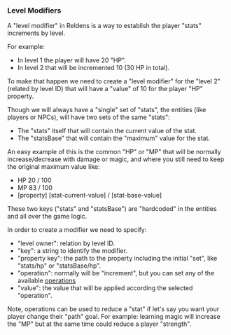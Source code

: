 ### Level Modifiers

A "level modifier" in Reldens is a way to establish the player "stats" increments by level.

For example:
- In level 1 the player will have 20 "HP".
- In level 2 that will be incremented 10 (30 HP in total). 

To make that happen we need to create a "level modifier" for the "level 2" (related by level ID) that will have a "value" of 10 for the player "HP" property.

Though we will always have a "single" set of "stats", the entities (like players or NPCs), will have two sets of the same "stats":
- The "stats" itself that will contain the current value of the stat.
- The "statsBase" that will contain the "maximum" value for the stat.

An easy example of this is the common "HP" or "MP" that will be normally increase/decrease with damage or magic, and where you still need to keep the original maximum value like:
- HP 20 / 100
- MP 83 / 100
- [property] [stat-current-value] / [stat-base-value]

These two keys ("stats" and "statsBase") are "hardcoded" in the entities and all over the game logic.

In order to create a modifier we need to specify:
- "level owner": relation by level ID.
- "key": a string to identify the modifier.
- "property key": the path to the property including the initial "set", like "stats/hp" or "statsBase/hp".
- "operation": normally will be "increment", but you can set any of the available [operations](general/operations.md)
- "value": the value that will be applied according the selected "operation".
 
Note, operations can be used to reduce a "stat" if let's say you want your player change their "path" goal. For example: learning magic will increase the "MP" but at the same time could reduce a player "strength".


